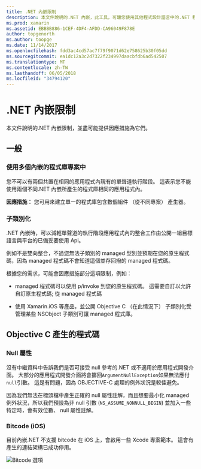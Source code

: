 ```yaml
---
title: .NET 內嵌限制
description: 本文件說明的.NET 內嵌，此工具，可讓您使用其他程式設計語言中的.NET 程式碼的限制。
ms.prod: xamarin
ms.assetid: EBBBB886-1CEF-4DF4-AFDD-CA96049F878E
author: topgenorth
ms.author: toopge
ms.date: 11/14/2017
ms.openlocfilehash: fdd3ac4cd57ac7f79f9071d62e758625b30f05dd
ms.sourcegitcommit: ea1dc12a3c2d7322f234997daacbfdb6ad542507
ms.translationtype: MT
ms.contentlocale: zh-TW
ms.lasthandoff: 06/05/2018
ms.locfileid: "34794120"
---
```

# <a name="net-embedding-limitations"></a>.NET 內嵌限制

本文件說明的.NET 內嵌限制，並盡可能提供因應措施為它們。

## <a name="general"></a>一般

### <a name="use-more-than-one-embedded-library-in-a-project"></a>使用多個內嵌的程式庫專案中

您不可以有兩個共置在相同的應用程式內現有的單聲道執行階段。 這表示您不能使用兩個不同.NET 內嵌所產生的程式庫相同的應用程式內。

**因應措施：** 您可用來建立單一的程式庫包含數個組件 （從不同專案） 產生器。

### <a name="subclassing"></a>子類別化

.NET 內嵌時，可以減輕單聲道的執行階段應用程式內的整合工作由公開一組目標語言與平台的已備妥要使用 Api。

例如不是雙向整合，不過您無法子類別的 managed 型別並預期在您的原生程式碼，因為 managed 程式碼不會知道這個並存回撥的 managed 程式碼。

根據您的需求，可能會因應措施部分這項限制，例如：

* managed 程式碼可以使用 p/invoke 到您的原生程式碼。 這需要自訂以允許自訂原生程式碼; 從 managed 程式碼

* 使用 Xamarin.iOS 等產品，並公開 Objective C （在此情況下） 子類別化受管理某些 NSObject 子類別可讓 managed 程式庫。

## <a name="objective-c-generated-code"></a>Objective C 產生的程式碼

### <a name="nullability"></a>Null 屬性

沒有中繼資料中告訴我們是否可接受 null 參考的.NET 或不適用於應用程式開發介面。 大部分的應用程式開發介面將會擲回`ArgumentNullException`如果無法應付`null`引數。 這是有問題，因為 OBJECTIVE-C 處理的例外狀況是較佳避免。

因為我們無法在標頭檔中產生正確的 null 屬性註解，而且想要最小化 managed 例外狀況，所以我們預設為非 null 引數 (`NS_ASSUME_NONNULL_BEGIN`) 並加入一些特定時，會有效位數、 null 屬性註解。

### <a name="bitcode-ios"></a>Bitcode (iOS)

目前內嵌.NET 不支援 bitcode 在 iOS 上，會啟用一些 Xcode 專案範本。 這會有產生的連結架構已成功停用。

![Bitcode 選項](images/ios-bitcode-option.png)
